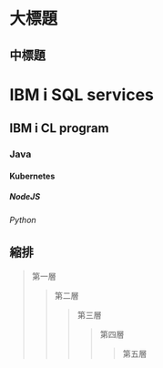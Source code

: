 大標題
=

中標題
-

# IBM i SQL services
## IBM i CL program
### Java
#### Kubernetes
##### NodeJS
###### Python

縮排
-

> 第一層
>> 第二層
>>> 第三層
>>>> 第四層
>>>>> 第五層